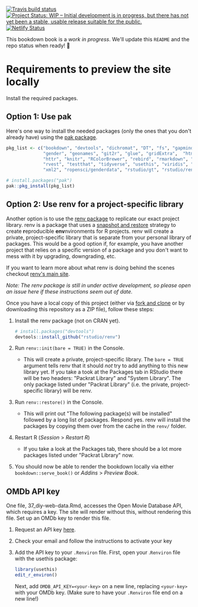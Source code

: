 [![Travis build status](https://travis-ci.org/rstudio-education/stat545.svg?branch=master)](https://travis-ci.org/rstudio-education/stat545)
[![Project Status: WIP – Initial development is in progress, but there has not yet been a stable, usable release suitable for the public.](http://www.repostatus.org/badges/latest/wip.svg)](http://www.repostatus.org/#wip)
[![Netlify Status](https://api.netlify.com/api/v1/badges/6b6a38b6-7523-4555-965a-fa5cdc9f7157/deploy-status)](https://app.netlify.com/sites/stat545-book/deploys)

This bookdown book is a *work in progress*. We'll update this `README` and the repo status when ready! :rocket:

# Requirements to preview the site locally 

Install the required packages.
    
## Option 1: Use pak 

Here's one way to install the needed packages (only the ones that you don't already have) using the [pak package](https://pak.r-lib.org/index.html).

<!--TODO: Change pkg_list to not be static, maybe use renv::dependencies(path = "DESCRIPTION")?-->

```r
pkg_list <- c("bookdown", "devtools", "dichromat", "DT", "fs", "gapminder",
              "gender", "geonames", "git2r", "glue", "gridExtra",  "htmltools",
              "httr", "knitr", "RColorBrewer", "rebird", "rmarkdown", "rplos", 
              "rvest", "testthat", "tidyverse", "usethis", "viridis", "xfun", 
              "xml2", "ropensci/genderdata", "rstudio/gt", "rstudio/renv")

# install.packages("pak")
pak::pkg_install(pkg_list)
```

## Option 2: Use renv for a project-specific library

Another option is to use the [renv package](https://rstudio.github.io/renv/index.html) to replicate our exact project library. renv is a package that uses a [snapshot and restore](https://environments.rstudio.com/snapshot.html) strategy to create **r**eproducible **env**nvironments for R projects. renv will create a private, project-specific library that is separate from your personal library of packages. This would be a good option if, for example, you have another project that relies on a specific version of a package and you don't want to mess with it by upgrading, downgrading, etc.

If you want to learn more about what renv is doing behind the scenes checkout [renv's main site](https://rstudio.github.io/renv/index.html).

*Note: The renv package is still in under active development, so please open an issue here if these instructions seem out of date.*

Once you have a local copy of this project (either via [fork and clone](https://happygitwithr.com/fork-and-clone.html) or by downloading this repository as a ZIP file), follow these steps:

1. Install the renv package (not on CRAN yet).
   
    ```r
    # install.packages("devtools")
    devtools::install_github("rstudio/renv")
    ```
    
1. Run `renv::init(bare = TRUE)` in the Console.
    + This will create a private, project-specific library. The `bare = TRUE` argument tells renv that it should *not* try to add anything to this new library yet. If you take a took at the Packages tab in RStudio there will be two headers: "Packrat Library" and "System Library". The only package listed under "Packrat Library" (i.e. the private, project-specific library) will be renv.
1. Run `renv::restore()` in the Console.
    + This will print out "The following package(s) will be installed" followed by a long list of packages. Respond yes. renv will install the packages by copying them over from the cache in the `renv/` folder.
1. Restart R (*Session* > *Restart R*)
    + If you take a look at the Packages tab, there should be a lot more packages listed under "Packrat Library" now.
1. You should now be able to render the bookdown locally via either `bookdown::serve_book()` or *Addins* > *Preview Book*.

## OMDb API key

One file, 37_diy-web-data.Rmd, accesses the Open Movie Database API, which requires a key. The site will render without this, without rendering this file. Set up an OMDb key to render this file.

1. Request an API key [here](https://www.omdbapi.com/apikey.aspx).
1. Check your email and follow the instructions to activate your key
1. Add the API key to your `.Renviron` file. First, open your .`Renviron` file with the usethis package:
  
    ```r
    library(usethis)
    edit_r_environ()
    ```
    
    Next, add `OMDB_API_KEY=<your-key>` on a new line, replacing `<your-key>` with your OMDb key. (Make sure to have your `.Renviron` file end on a new line!)